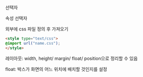 선택자

속성 선택자

외부에 css 파일 정의 후 가져오기

```html
<style type="text/css">
@import url("name.css");
</style>
```

레이아웃: width, height/ margin/ float/ position으로 정리할 수 있음

float: 박스가 화면의 어느 위치에 배치할 것인지를 설정
